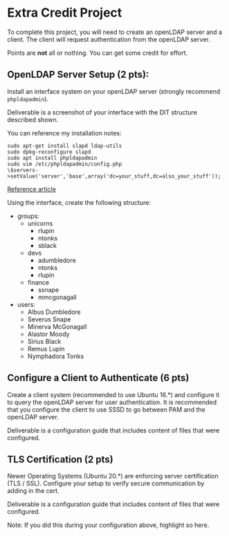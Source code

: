 # Extra Credit Project

To complete this project, you will need to create an openLDAP server and a client. The client will request authentication from the openLDAP server.

Points are **not** all or nothing. You can get some credit for effort.

## OpenLDAP Server Setup (2 pts):

Install an interface system on your openLDAP server (strongly recommend `phpldapadmin`).

Deliverable is a screenshot of your interface with the DIT structure described shown.

You can reference my installation notes:

```
sudo apt-get install slapd ldap-utils
sudo dpkg-reconfigure slapd
sudo apt install phpldapadmin
sudo vim /etc/phpldapadmin/config.php
\$servers->setValue('server','base',array('dc=your_stuff,dc=also_your_stuff'));
```

[Reference article](https://www.digitalocean.com/community/tutorials/how-to-install-and-configure-openldap-and-phpldapadmin-on-an-ubuntu-14-04-server)

Using the interface, create the following structure:

- groups:
  - unicorns
    - rlupin
    - ntonks
    - sblack
  - devs
    - adumbledore
    - ntonks
    - rlupin
  - finance
    - ssnape
    - mmcgonagall
- users:
  - Albus Dumbledore
  - Severus Snape
  - Minerva McGonagall
  - Alastor Moody
  - Sirius Black
  - Remus Lupin
  - Nymphadora Tonks

## Configure a Client to Authenticate (6 pts)

Create a client system (recommended to use Ubuntu 16.\*) and configure it to query the openLDAP server for user authentication. It is recommended that you configure the client to use SSSD to go between PAM and the openLDAP server.

Deliverable is a configuration guide that includes content of files that were configured.

## TLS Certification (2 pts)

Newer Operating Systems (Ubuntu 20.\*) are enforcing server certification (TLS / SSL). Configure your setup to verify secure communication by adding in the cert.

Deliverable is a configuration guide that includes content of files that were configured.

Note: If you did this during your configuration above, highlight so here.
